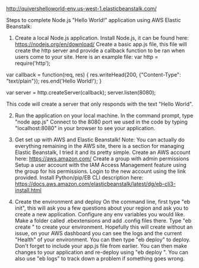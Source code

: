 http://quivershelloworld-env.us-west-1.elasticbeanstalk.com/

Steps to complete Node.js "Hello World!" application using AWS Elastic Beanstalk:

1. Create a local Node.js application.
	Install Node.js, it can be found here: https://nodejs.org/en/download/
	Create a basic app.js file, this file will create the http server and provide a callback function to be ran when users come to your site.
	Here is an example file: 
var http = require('http');

var callback = 
	function(req, res) {
		res.writeHead(200, {"Content-Type": "text/plain"});
		res.end('Hello World!');
	}

var server = http.createServer(callback);
server.listen(8080);

This code will create a server that only responds with the text "Hello World".

2. Run the application on your local machine.
In the command prompt, type "node app.js"
Connect to the 8080 port we used in the code by typing "localhost:8080" in your browser to see your application. 

3. Get set up with AWS and Elastic Beanstalk!
Note: You can actually do everything remaining in the AWS site, there is a section for managing Elastic Beanstalk, I tried it and its pretty simple.
	Create an AWS account here: https://aws.amazon.com/
	Create a group with admin permissions 
	Setup a user account with the IAM Access Management feature using the group for his permissions.
	Login to the new account using the link provided.
	Install Python/pip/EB CLI description here: https://docs.aws.amazon.com/elasticbeanstalk/latest/dg/eb-cli3-install.html 
	

4. Create the environment and deploy
	On the command line, first type "eb init", this will ask you a few questions about your region and ask you to create a new application.
	Configure any env variables you would like. Make a folder called .ebextensions and add .config files there. 
	Type "eb create <env-name>" to create your environment. Hopefully this will create without an issue, on your AWS dashboard you can see the logs and the current "Health" of your environment.
	You can then type "eb deploy" to deploy. Don't forget to include your app.js file from earlier. 
	You can then make changes to your application and re-deploy using "eb deploy <env-name>". 
	You can also use "eb logs" to track down a problem if something goes wrong.  

